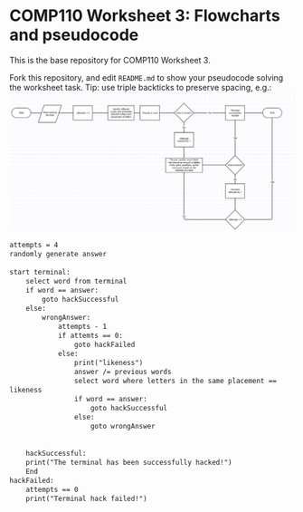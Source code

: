 # COMP110 Worksheet 3: Flowcharts and pseudocode

This is the base repository for COMP110 Worksheet 3.

Fork this repository, and edit `README.md` to show your pseudocode solving the worksheet task. Tip: use triple backticks to preserve spacing, e.g.:
![Flowchart](./Flowchart.PNG)
```
attempts = 4
randomly generate answer

start terminal:
	select word from terminal
	if word == answer:
		goto hackSuccessful
	else:
		wrongAnswer:
			attempts - 1
			if attemts == 0:
				goto hackFailed
			else:
				print("likeness")
				answer /= previous words
				select word where letters in the same placement == likeness
				if word == answer:
					goto hackSuccessful
				else:
					goto wrongAnswer
	
	
	hackSuccessful:
	print("The terminal has been successfully hacked!")
	End
hackFailed: 
	attempts == 0
	print("Terminal hack failed!")
```
